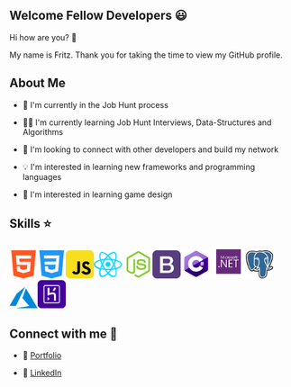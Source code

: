 ## Welcome Fellow Developers 😃

Hi how are you? 👋

My name is Fritz. Thank you for taking the time to view my GitHub profile.

## About Me

- 🌅 I'm currently in the Job Hunt process

- 👨‍🎓 I'm currently learning Job Hunt Interviews, Data-Structures and Algorithms

- 🤝 I'm looking to connect with other developers and build my network

- 💡 I'm interested in learning new frameworks and programming languages

- 🌈 I'm interested in learning game design

## Skills ⭐

<img width="50"  src="./images/html_icon.png"><img width="50"  src="./images/css_icon.png"><img width="50"  src="./images/javascript_icon.png"><img width="50"  src="./images/react_icon.png">
<img width="50"  src="./images/node_icon.png"><img width="50"  src="./images/bootstrap_icon.png"><img width="55"  src="./images/csharp_icon.png"><img width="60"  src="./images/aspnet_icon.png"><img width="50"  src="./images/postgresql_icon.png"><img width="50"  src="./images/azure_icon.png"><img width="50"  src="./images/heroku_icon.png">

## Connect with me 🙌

- 🌱 [Portfolio](https://www.fritzsolibio.ca/)

- 📰 [LinkedIn](https://www.linkedin.com/in/fritz-solibio-4aa9b321b/)
